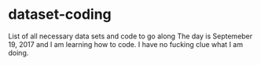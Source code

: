 # dataset-coding
List of all necessary data sets and code to go along
The day is Septemeber 19, 2017 and I am learning how to code. I have no fucking clue what I am doing.
